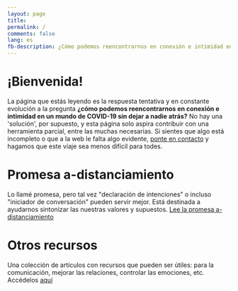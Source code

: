 ```yaml
---
layout: page
title:
permalink: /
comments: false
lang: es
fb-description: ¿Cómo podemos reencontrarnos en conexión e intimidad en un mundo de COVID-19 sin dejar a nadie atrás?
---
```


# ¡Bienvenida!

La página que estás leyendo es la respuesta tentativa y en constante evolución a la pregunta **¿cómo podemos reencontrarnos en conexión e intimidad en un mundo de COVID-19 sin dejar a nadie atrás?** No hay una 'solución', por supuesto, y esta página solo aspira contribuir con una herramienta parcial, entre las muchas necesarias.
Si sientes que algo está incompleto o que a la web le falta algo evidente, [ponte en contacto]({{site.baseurl}}/contact) y hagamos que este viaje sea menos difícil para todes.

# Promesa a-distanciamiento

Lo llamé promesa, pero tal vez "declaración de intenciones" o incluso "iniciador de conversación" pueden servir mejor. Está destinada a ayudarnos sintonizar las nuestras valores y supuestos.
<a class="btn btn-primary btn-lg" href="{{site.baseurl}}/pledge">Lee la promesa a-distanciamiento</a>


# Otros recursos
Una colección de artículos con recursos que pueden ser útiles: para la comunicación, mejorar las relaciones, controlar las emociones, etc. Accédelos <a class="btn btn-primary btn-sm" href="{{site.baseurl}}/resources">aquí</a>